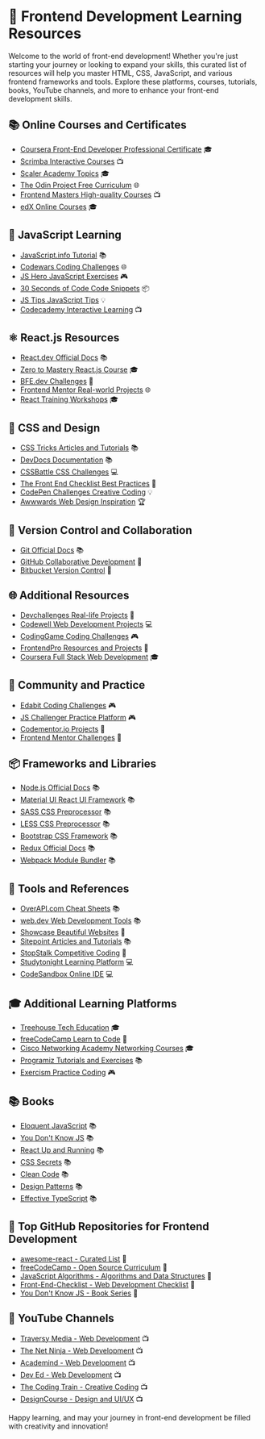 # 🚀 Frontend Development Learning Resources

Welcome to the world of front-end development! Whether you're just starting your journey or looking to expand your skills, this curated list of resources will help you master HTML, CSS, JavaScript, and various frontend frameworks and tools. Explore these platforms, courses, tutorials, books, YouTube channels, and more to enhance your front-end development skills.

## 📚 Online Courses and Certificates
- [Coursera Front-End Developer Professional Certificate](https://www.coursera.org/professional-certificates/meta-front-end-developer) 🎓
- [Scrimba Interactive Courses](https://scrimba.com/) 📺
- [Scaler Academy Topics](https://www.scaler.com/topics/) 🎓
- [The Odin Project Free Curriculum](https://www.theodinproject.com/paths) 🌐
- [Frontend Masters High-quality Courses](https://frontendmasters.com/) 📺
- [edX Online Courses](https://www.edx.org/) 🎓

## 📖 JavaScript Learning
- [JavaScript.info Tutorial](https://javascript.info/) 📚
- [Codewars Coding Challenges](https://www.codewars.com/join?language=javascript) 🌐
- [JS Hero JavaScript Exercises](https://www.jshero.net/en/success.html) 🎮
- [30 Seconds of Code Code Snippets](https://www.30secondsofcode.org/list/p/1/) 📦
- [JS Tips JavaScript Tips](https://www.jstips.co/) 💡
- [Codecademy Interactive Learning](https://www.codecademy.com/learn/introduction-to-javascript) 📺

## ⚛️ React.js Resources
- [React.dev Official Docs](https://react.dev/learn) 📚
- [Zero to Mastery React.js Course](https://zerotomastery.io/courses/) 🎓
- [BFE.dev Challenges](https://bigfrontend.dev/) 💪
- [Frontend Mentor Real-world Projects](https://www.frontendmentor.io/challenges?difficulties=1,2&types=free,free-plus) 🌐
- [React Training Workshops](https://reacttraining.com/workshops/) 🎓

## 🎨 CSS and Design
- [CSS Tricks Articles and Tutorials](https://css-tricks.com/archives/) 📚
- [DevDocs Documentation](https://devdocs.io/) 📚
- [CSSBattle CSS Challenges](https://cssbattle.dev/) 💻
- [The Front End Checklist Best Practices](https://frontendchecklist.io/#section-html) 📝
- [CodePen Challenges Creative Coding](https://codepen.io/challenges) 💡
- [Awwwards Web Design Inspiration](https://www.awwwards.com/) 🏆

## 🔄 Version Control and Collaboration
- [Git Official Docs](https://git-scm.com/) 📚
- [GitHub Collaborative Development](https://github.com/) 💼
- [Bitbucket Version Control](https://bitbucket.org/) 💼

## 🌐 Additional Resources
- [Devchallenges Real-life Projects](https://devchallenges.io/) 💼
- [Codewell Web Development Projects](https://www.codewell.cc/) 💻
- [CodingGame Coding Challenges](https://www.codingame.com/start) 🎮
- [FrontendPro Resources and Projects](https://www.frontendpro.dev/) 💼
- [Coursera Full Stack Web Development](https://www.coursera.org/specializations/full-stack-web-development) 🎓

## 🚀 Community and Practice
- [Edabit Coding Challenges](https://edabit.com/challenges/javascript) 🎮
- [JS Challenger Practice Platform](https://www.jschallenger.com/) 🎮
- [Codementor.io Projects](https://www.codementor.io/projects/javascript) 💼
- [Frontend Mentor Challenges](https://www.frontendmentor.io/challenges) 💪

## 📦 Frameworks and Libraries
- [Node.js Official Docs](https://nodejs.org/) 📚
- [Material UI React UI Framework](https://material-ui.com/) 📚
- [SASS CSS Preprocessor](https://sass-lang.com/) 📚
- [LESS CSS Preprocessor](http://lesscss.org/) 📚
- [Bootstrap CSS Framework](https://getbootstrap.com/) 📚
- [Redux Official Docs](https://redux.js.org/) 📚
- [Webpack Module Bundler](https://webpack.js.org/) 📚

## 🔧 Tools and References
- [OverAPI.com Cheat Sheets](https://overapi.com/) 📚
- [web.dev Web Development Tools](https://web.dev/) 📚
- [Showcase Beautiful Websites](https://www.showwcase.com/) 🌟
- [Sitepoint Articles and Tutorials](https://www.sitepoint.com/) 📚
- [StopStalk Competitive Coding](https://www.stopstalk.com/contests) 💪
- [Studytonight Learning Platform](https://www.studytonight.com/login.php) 💻
- [CodeSandbox Online IDE](https://codesandbox.io/) 💻

## 🎓 Additional Learning Platforms
- [Treehouse Tech Education](https://teamtreehouse.com/) 🎓
- [freeCodeCamp Learn to Code](https://www.freecodecamp.org/) 🌟
- [Cisco Networking Academy Networking Courses](https://www.netacad.com/) 🎓
- [Programiz Tutorials and Exercises](https://www.programiz.com/) 📚
- [Exercism Practice Coding](https://exercism.org/) 🎮

## 📚 Books
- [Eloquent JavaScript](https://eloquentjavascript.net/) 📚
- [You Don't Know JS](https://github.com/getify/You-Dont-Know-JS) 📚
- [React Up and Running](https://learning.oreilly.com/library/view/react-up-and/9781491931793/) 📚
- [CSS Secrets](https://www.amazon.com/CSS-Secrets-Uncovering-Real-Working-Developers/dp/1449372635) 📚
- [Clean Code](https://www.amazon.com/Clean-Code-Handbook-Software-Craftsmanship/dp/0132350882) 📚
- [Design Patterns](https://www.amazon.com/Design-Patterns-Elements-Reusable-Object-Oriented/dp/0201633612) 📚
- [Effective TypeScript](https://www.oreilly.com/library/view/effective-typescript/9781492053736/) 📚

## 🌟 Top GitHub Repositories for Frontend Development
- [awesome-react - Curated List](https://github.com/enaqx/awesome-react) 🌟
- [freeCodeCamp - Open Source Curriculum](https://github.com/freeCodeCamp/freeCodeCamp) 🌟
- [JavaScript Algorithms - Algorithms and Data Structures](https://github.com/trekhleb/javascript-algorithms) 🌟
- [Front-End-Checklist - Web Development Checklist](https://github.com/thedaviddias/Front-End-Checklist) 🌟
- [You Don't Know JS - Book Series](https://github.com/getify/You-Dont-Know-JS) 🌟

## 🎥 YouTube Channels
- [Traversy Media - Web Development](https://www.youtube.com/user/TechGuyWeb) 📺
- [The Net Ninja - Web Development](https://www.youtube.com/channel/UCW5YeuERMmlnqo4oq8vwUpg) 📺
- [Academind - Web Development](https://www.youtube.com/c/Academind) 📺
- [Dev Ed - Web Development](https://www.youtube.com/c/DevEd) 📺
- [The Coding Train - Creative Coding](https://www.youtube.com/c/TheCodingTrain) 📺
- [DesignCourse - Design and UI/UX](https://www.youtube.com/c/DesignCourse) 📺

Happy learning, and may your journey in front-end development be filled with creativity and innovation!
